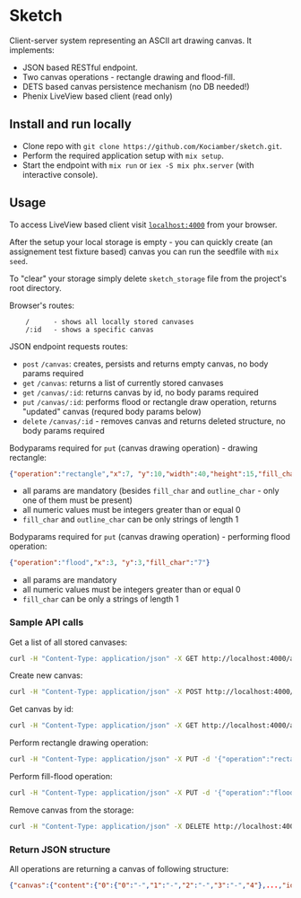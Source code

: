 # Sketch

Client-server system representing an ASCII art drawing canvas. It implements:

*   JSON based RESTful endpoint.
*   Two canvas operations - rectangle drawing and flood-fill.
*   DETS based canvas persistence mechanism (no DB needed!)
*   Phenix LiveView based client (read only)

## Install and run locally
  * Clone repo with `git clone https://github.com/Kociamber/sketch.git`.
  * Perform the required application setup with `mix setup`.
  * Start the endpoint with `mix run` or `iex -S mix phx.server` (with interactive console).

## Usage

To access LiveView based client visit [`localhost:4000`](http://localhost:4000) from your browser.    

After the setup your local storage is empty - you can quickly create (an assignement test fixture based) canvas you can run the seedfile with `mix seed`.  

To "clear" your storage simply delete `sketch_storage` file from the project's root directory.

Browser's routes:
```
    /      - shows all locally stored canvases
    /:id   - shows a specific canvas
```

JSON endpoint requests routes:
* `post` `/canvas`: creates, persists and returns empty canvas, no body params required
* `get` `/canvas`: returns a list of currently stored canvases
* `get` `/canvas/:id`: returns canvas by id, no body params required
* `put` `/canvas/:id`: performs flood or rectangle draw operation, returns "updated" canvas (requred body params below)
* `delete` `/canvas/:id` - removes canvas and returns deleted structure, no body params required

Bodyparams required for `put` (canvas drawing operation) - drawing rectangle:

```json
{"operation":"rectangle","x":7, "y":10,"width":40,"height":15,"fill_char":"#", "outline_char":"+"}
```
* all params are mandatory (besides `fill_char` and `outline_char` - only one of them must be present)
* all numeric values must be integers greater than or equal 0
* `fill_char` and `outline_char` can be only strings of length 1

Bodyparams required for `put` (canvas drawing operation) - performing flood operation:
```json
{"operation":"flood","x":3, "y":3,"fill_char":"7"}
```
* all params are mandatory
* all numeric values must be integers greater than or equal 0
* `fill_char` can be only a strings of length 1

### Sample API calls
Get a list of all stored canvases:  
```bash
curl -H "Content-Type: application/json" -X GET http://localhost:4000/api/canvas/
```
Create new canvas:
```bash
curl -H "Content-Type: application/json" -X POST http://localhost:4000/api/canvas/
```
Get canvas by id:
```bash
curl -H "Content-Type: application/json" -X GET http://localhost:4000/api/canvas/:canvas_id
```
Perform rectangle drawing operation:
```bash
curl -H "Content-Type: application/json" -X PUT -d '{"operation":"rectangle","x":1, "y":2,"width":5,"height":5,"fill_char":"#"}' http://localhost:4000/api/canvas/:canvas_id
```
Perform fill-flood operation:
```bash
curl -H "Content-Type: application/json" -X PUT -d '{"operation":"flood","x":3, "y":2,"fill_char":"^"}' http://localhost:4000/api/canvas/:canvas_id
```
Remove canvas from the storage:
```bash
curl -H "Content-Type: application/json" -X DELETE http://localhost:4000/api/canvas/:canvas_id
```
### Return JSON structure
All operations are returning a canvas of following structure:
```json
{"canvas":{"content":{"0":{"0":"-","1":"-","2":"-","3":"-","4"},...,"id":"ee25fbec-2767-11eb-8a6f-784f436f155b"}}}
```

